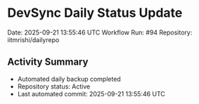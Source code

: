 # DevSync Daily Status Update
Date: 2025-09-21 13:55:46 UTC
Workflow Run: #94
Repository: iitmrishi/dailyrepo

## Activity Summary
- Automated daily backup completed
- Repository status: Active
- Last automated commit: 2025-09-21 13:55:46 UTC
